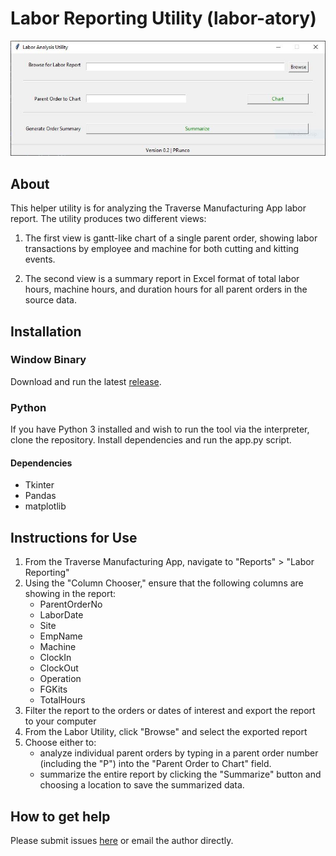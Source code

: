 # Labor Reporting Utility (labor-atory)

![Screenshot](screenshot.jpg)

## About
This helper utility is for analyzing the Traverse Manufacturing App labor report. The utility produces two different views:

1. The first view is gantt-like chart of a single parent order, showing labor transactions by employee and machine for both cutting and kitting events.

2. The second view is a summary report in Excel format of total labor hours, machine hours, and duration hours for all parent orders in the source data.

## Installation
### Window Binary
Download and run the latest [release](https://github.com/paulrunco/labor-atory/releases/).

### Python
If you have Python 3 installed and wish to run the tool via the interpreter, clone the repository. Install dependencies and run the app.py script.

#### Dependencies
- Tkinter
- Pandas
- matplotlib

## Instructions for Use
1. From the Traverse Manufacturing App, navigate to "Reports" > "Labor Reporting"
2. Using the "Column Chooser," ensure that the following columns are showing in the report:
    - ParentOrderNo
    - LaborDate
    - Site
    - EmpName
    - Machine
    - ClockIn
    - ClockOut
    - Operation
    - FGKits
    - TotalHours
3. Filter the report to the orders or dates of interest and export the report to your computer
4. From the Labor Utility, click "Browse" and select the exported report
5. Choose either to:
    - analyze individual parent orders by typing in a parent order number (including the "P") into the "Parent Order to Chart" field.
    - summarize the entire report by clicking the "Summarize" button and choosing a location to save the summarized data.

## How to get help
Please submit issues [here](https://github.com/paulrunco/labor-atory/issues) or email the author directly.
